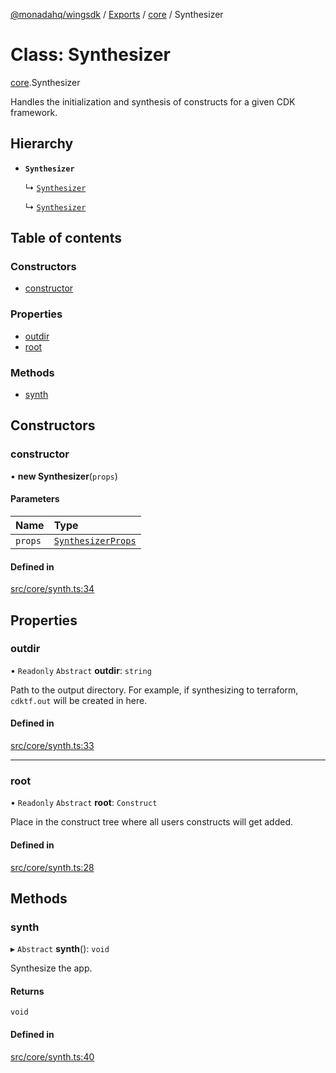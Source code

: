 [@monadahq/wingsdk](../README.md) / [Exports](../modules.md) / [core](../modules/core.md) / Synthesizer

# Class: Synthesizer

[core](../modules/core.md).Synthesizer

Handles the initialization and synthesis of constructs for a given
CDK framework.

## Hierarchy

- **`Synthesizer`**

  ↳ [`Synthesizer`](tfaws.Synthesizer.md)

  ↳ [`Synthesizer`](sim.Synthesizer.md)

## Table of contents

### Constructors

- [constructor](core.Synthesizer.md#constructor)

### Properties

- [outdir](core.Synthesizer.md#outdir)
- [root](core.Synthesizer.md#root)

### Methods

- [synth](core.Synthesizer.md#synth)

## Constructors

### constructor

• **new Synthesizer**(`props`)

#### Parameters

| Name | Type |
| :------ | :------ |
| `props` | [`SynthesizerProps`](../interfaces/core.SynthesizerProps.md) |

#### Defined in

[src/core/synth.ts:34](https://github.com/monadahq/winglang/blob/438eedb/libs/wingsdk/src/core/synth.ts#L34)

## Properties

### outdir

• `Readonly` `Abstract` **outdir**: `string`

Path to the output directory. For example, if synthesizing to terraform,
`cdktf.out` will be created in here.

#### Defined in

[src/core/synth.ts:33](https://github.com/monadahq/winglang/blob/438eedb/libs/wingsdk/src/core/synth.ts#L33)

___

### root

• `Readonly` `Abstract` **root**: `Construct`

Place in the construct tree where all users constructs will get added.

#### Defined in

[src/core/synth.ts:28](https://github.com/monadahq/winglang/blob/438eedb/libs/wingsdk/src/core/synth.ts#L28)

## Methods

### synth

▸ `Abstract` **synth**(): `void`

Synthesize the app.

#### Returns

`void`

#### Defined in

[src/core/synth.ts:40](https://github.com/monadahq/winglang/blob/438eedb/libs/wingsdk/src/core/synth.ts#L40)
